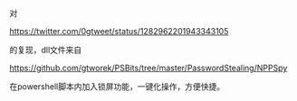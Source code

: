 对

https://twitter.com/0gtweet/status/1282962201943343105

的复现，dll文件来自

https://github.com/gtworek/PSBits/tree/master/PasswordStealing/NPPSpy

在powershell脚本内加入锁屏功能，一键化操作，方便快捷。
